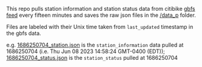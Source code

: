 This repo pulls station information and station status data from citibike [gbfs feed](http://gbfs.citibikenyc.com/gbfs/gbfs.json) every fifteen minutes and saves the raw json files in the [/data_p](/data_p) folder. 

Files are labeled with their Unix time taken from `last_updated` timestamp in the gbfs data. 

e.g. [1686250704_station.json](data_p/1686250704_station.json) is the `station_information` data pulled at 1686250704 (i.e. Thu Jun 08 2023 14:58:24 GMT-0400 (EDT));  [1686250704_status.json](data_p/1686250704_status.json) is the `station_status` pulled at 1686250704
